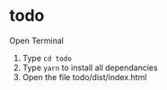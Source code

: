 # todo

Open Terminal

1. Type ```cd todo``` 
2. Type ```yarn``` to install all dependancies
3. Open the file todo/dist/index.html